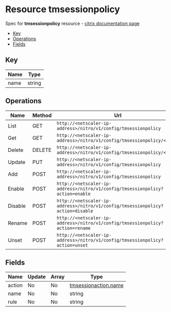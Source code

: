 # Resource tmsessionpolicy

Spec for **tmsessionpolicy** resource - [citrix documentation page](https://developer-docs.citrix.com/projects/netscaler-nitro-api/en/11.0/configuration/traffic-management/tmsessionpolicy/tmsessionpolicy/)

- [Key](#key)
- [Operations](#operations)
- [Fields](#fields)

## Key

| Name | Type |
|----|----|
| name | string |

## Operations

| Name | Method | Url |
|----|----|----|
| List | GET | `http://<netscaler-ip-address>/nitro/v1/config/tmsessionpolicy` |
| Get | GET | `http://<netscaler-ip-address>/nitro/v1/config/tmsessionpolicy/<name>` |
| Delete | DELETE | `http://<netscaler-ip-address>/nitro/v1/config/tmsessionpolicy/<name>` |
| Update | PUT | `http://<netscaler-ip-address>/nitro/v1/config/tmsessionpolicy` |
| Add | POST | `http://<netscaler-ip-address>/nitro/v1/config/tmsessionpolicy` |
| Enable | POST | `http://<netscaler-ip-address>/nitro/v1/config/tmsessionpolicy?action=enable` |
| Disable | POST | `http://<netscaler-ip-address>/nitro/v1/config/tmsessionpolicy?action=disable` |
| Rename | POST | `http://<netscaler-ip-address>/nitro/v1/config/tmsessionpolicy?action=rename` |
| Unset | POST | `http://<netscaler-ip-address>/nitro/v1/config/tmsessionpolicy?action=unset` |

## Fields

| Name | Update | Array | Type |
|----|----|----|----|
|action|No|No|[tmsessionaction.name](/doc/resources/tmsessionaction.md)|
|name|No|No|string|
|rule|No|No|string|

